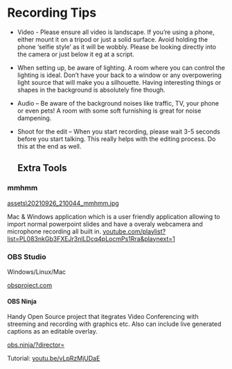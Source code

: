 # Recording Tips

* Video - Please ensure all video is landscape. If you’re using a phone, either mount it on a tripod or just a solid surface. Avoid holding the phone ‘selfie style’ as it will be wobbly. Please be looking directly into the camera or just below it eg at a script.
* When setting up, be aware of lighting. A room where you can control the lighting is ideal. Don’t have your back to a window or any overpowering light source that will make you a silhouette. Having interesting things or shapes in the background is absolutely fine though.
* Audio – Be aware of the background noises like traffic, TV, your phone or even pets! A room with some soft furnishing is great for noise dampening.
* Shoot for the edit – When you start recording, please wait 3-5 seconds before you start talking. This really helps with the editing process. Do this at the end as well.

  ## Extra Tools

### mmhmm

[assets\20210926_210044_mmhmm.jpg](assets\20210926_210044_mmhmm.jpg)

Mac & Windows application which is a user friendly application allowing to import normal powerpoint slides and have a overaly webcamera and microphone recording all built in. [youtube.com/playlist?list=PL083nkGb3FXEJr3nlLDcq4pLocmPs1Rra&amp;playnext=1](https://www.youtube.com/playlist?list=PL083nkGb3FXEJr3nlLDcq4pLocmPs1Rra&playnext=1)

### OBS Studio

Windows/Linux/Mac

[obsproject.com](https://obsproject.com)

#### OBS Ninja

Handy Open Source project that itegrates Video Conferencing with streeming and recording with graphics etc. Also can include live generated captions as an editable overlay.

[obs.ninja/?director=](https://obs.ninja/?director=)

Tutorial: [youtu.be/vLpRzMjUDaE](https://youtu.be/vLpRzMjUDaE?list=UUMc1GFSONeLSKvXuHx_N51A)
